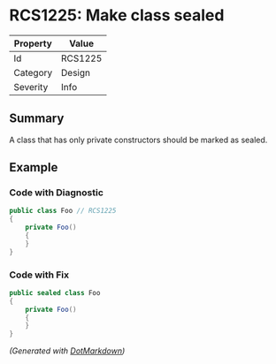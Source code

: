 # RCS1225: Make class sealed

| Property | Value   |
| -------- | ------- |
| Id       | RCS1225 |
| Category | Design  |
| Severity | Info    |

## Summary

A class that has only private constructors should be marked as sealed.

## Example

### Code with Diagnostic

```csharp
public class Foo // RCS1225
{
    private Foo()
    {
    }
}
```

### Code with Fix

```csharp
public sealed class Foo
{
    private Foo()
    {
    }
}
```


*\(Generated with [DotMarkdown](http://github.com/JosefPihrt/DotMarkdown)\)*